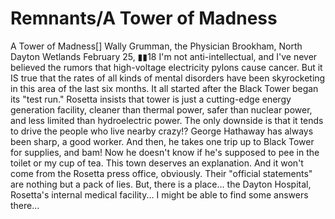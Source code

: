 # Remnants/A Tower of Madness

A Tower of Madness[]
Wally Grumman, the Physician
Brookham, North Dayton Wetlands
February 25, ▮▮18
I'm not anti-intellectual, and I've never believed the rumors that high-voltage electricity pylons cause cancer. But it IS true that the rates of all kinds of mental disorders have been skyrocketing in this area of the last six months.
It all started after the Black Tower began its "test run." Rosetta insists that tower is just a cutting-edge energy generation facility, cleaner than thermal power, safer than nuclear power, and less limited than hydroelectric power. The only downside is that it tends to drive the people who live nearby crazy!? George Hathaway has always been sharp, a good worker. And then, he takes one trip up to Black Tower for supplies, and bam! Now he doesn't know if he's supposed to pee in the toilet or my cup of tea.
This town deserves an explanation. And it won't come from the Rosetta press office, obviously. Their "official statements" are nothing but a pack of lies. But, there is a place... the Dayton Hospital, Rosetta's internal medical facility... I might be able to find some answers there...
